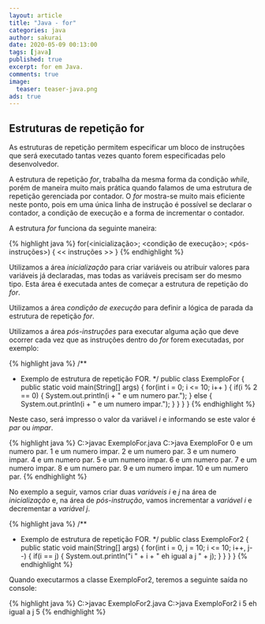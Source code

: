 ```yaml
---
layout: article
title: "Java - for"
categories: java
author: sakurai
date: 2020-05-09 00:13:00
tags: [java]
published: true
excerpt: for em Java.
comments: true
image:
  teaser: teaser-java.png
ads: true
---
```


## Estruturas de repetição for

As estruturas de repetição permitem especificar um bloco de instruções que será executado tantas vezes quanto forem especificadas pelo desenvolvedor.

A estrutura de repetição *for*, trabalha da mesma forma da condição *while*, porém de maneira muito mais prática quando falamos de uma estrutura de repetição gerenciada por contador. O *for* mostra-se muito mais eficiente neste ponto, pois em uma única linha de instrução é possível se declarar o contador, a condição de execução e a forma de incrementar o contador.

A estrutura *for* funciona da seguinte maneira:

{% highlight java %}
for(<inicialização>; <condição de execução>; <pós-instruções>) {
		<< instruções >>
}
{% endhighlight %}

Utilizamos a área *inicialização* para criar variáveis ou atribuir valores para variáveis já declaradas, mas todas as variáveis precisam ser do mesmo tipo. Esta área é executada antes de começar a estrutura de repetição do *for*.

Utilizamos a área *condição de execução* para definir a lógica de parada da estrutura de repetição *for*.

Utilizamos a área *pós-instruções* para executar alguma ação que deve ocorrer cada vez que as instruções dentro do *for* forem executadas, por exemplo:

{% highlight java %}
/**
 * Exemplo de estrutura de repetição FOR.
 */
public class ExemploFor {
  public static void main(String[] args) {
    for(int i = 0; i <= 10; i++ ) {
      if(i % 2 == 0) {
        System.out.println(i + " e um numero par.");
      } else {
        System.out.println(i + " e um numero impar.");
      }
    }
  }
}
{% endhighlight %}

Neste caso, será impresso o valor da variável *i* e informando se este valor é *par* ou *impar*.

{% highlight java %}
C:\>javac ExemploFor.java
C:\>java ExemploFor
0 e um numero par.
1 e um numero impar.
2 e um numero par.
3 e um numero impar.
4 e um numero par.
5 e um numero impar.
6 e um numero par.
7 e um numero impar.
8 e um numero par.
9 e um numero impar.
10 e um numero par.
{% endhighlight %}

No exemplo a seguir, vamos criar duas *variáveis i* e *j* na área de *inicialização* e, na área de *pós-instrução*, vamos incrementar a *variável i* e decrementar a *variável j*.

{% highlight java %}
/**
 * Exemplo de estrutura de repetição FOR.
 */
public class ExemploFor2 {
  public static void main(String[] args) {
    for(int i = 0, j = 10; i <= 10; i++, j--) {
      if(i == j) {
        System.out.println("i " + i + " eh igual a j " + j);
      }
    }
  }
}
{% endhighlight %}

Quando executarmos a classe ExemploFor2, teremos a seguinte saída no console:

{% highlight java %}
C:\>javac ExemploFor2.java
C:\>java ExemploFor2
i 5 eh igual a j 5
{% endhighlight %}